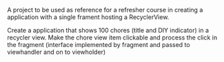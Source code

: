A project to be used as reference for a refresher course in
creating a application with a single frament hosting a 
RecyclerView.

Create a application that shows 100 chores (title and DIY indicator)
in a recycler view. Make the chore view item clickable and 
process the click in the fragment (interface implemented by
fragment and passed to viewhandler and on to viewholder)
